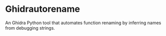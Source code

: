 # Ghidrautorename
An Ghidra Python tool that automates function renaming by inferring names from debugging strings.
